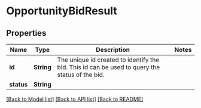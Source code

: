 # OpportunityBidResult

## Properties

| Name       | Type       | Description                                                                                    | Notes |
| ---------- | ---------- | ---------------------------------------------------------------------------------------------- | ----- |
| **id**     | **String** | The unique id created to identify the bid. This id can be used to query the status of the bid. |
| **status** | **String** |                                                                                                |

[[Back to Model list]](../README.md#documentation-for-models) [[Back to API list]](../README.md#documentation-for-api-endpoints) [[Back to README]](../README.md)
